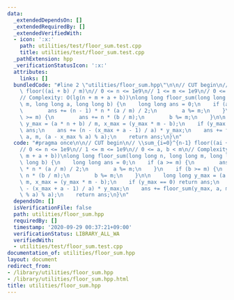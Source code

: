```yaml
---
data:
  _extendedDependsOn: []
  _extendedRequiredBy: []
  _extendedVerifiedWith:
  - icon: ':x:'
    path: utilities/test/floor_sum.test.cpp
    title: utilities/test/floor_sum.test.cpp
  _pathExtension: hpp
  _verificationStatusIcon: ':x:'
  attributes:
    links: []
  bundledCode: "#line 2 \"utilities/floor_sum.hpp\"\n\n// CUT begin\n// \\sum_{i=0}^{n-1}\
    \ floor((ai + b) / m)\n// 0 <= n <= 1e9\n// 1 <= m <= 1e9\n// 0 <= a, b < m\n\
    // Complexity: O(lg(n + m + a + b))\nlong long floor_sum(long long n, long long\
    \ m, long long a, long long b) {\n    long long ans = 0;\n    if (a >= m) {\n\
    \        ans += (n - 1) * n * (a / m) / 2;\n        a %= m;\n    }\n    if (b\
    \ >= m) {\n        ans += n * (b / m);\n        b %= m;\n    }\n\n    long long\
    \ y_max = (a * n + b) / m, x_max = (y_max * m - b);\n    if (y_max == 0) return\
    \ ans;\n    ans += (n - (x_max + a - 1) / a) * y_max;\n    ans += floor_sum(y_max,\
    \ a, m, (a - x_max % a) % a);\n    return ans;\n}\n"
  code: "#pragma once\n\n// CUT begin\n// \\sum_{i=0}^{n-1} floor((ai + b) / m)\n\
    // 0 <= n <= 1e9\n// 1 <= m <= 1e9\n// 0 <= a, b < m\n// Complexity: O(lg(n +\
    \ m + a + b))\nlong long floor_sum(long long n, long long m, long long a, long\
    \ long b) {\n    long long ans = 0;\n    if (a >= m) {\n        ans += (n - 1)\
    \ * n * (a / m) / 2;\n        a %= m;\n    }\n    if (b >= m) {\n        ans +=\
    \ n * (b / m);\n        b %= m;\n    }\n\n    long long y_max = (a * n + b) /\
    \ m, x_max = (y_max * m - b);\n    if (y_max == 0) return ans;\n    ans += (n\
    \ - (x_max + a - 1) / a) * y_max;\n    ans += floor_sum(y_max, a, m, (a - x_max\
    \ % a) % a);\n    return ans;\n}\n"
  dependsOn: []
  isVerificationFile: false
  path: utilities/floor_sum.hpp
  requiredBy: []
  timestamp: '2020-09-29 00:37:21+09:00'
  verificationStatus: LIBRARY_ALL_WA
  verifiedWith:
  - utilities/test/floor_sum.test.cpp
documentation_of: utilities/floor_sum.hpp
layout: document
redirect_from:
- /library/utilities/floor_sum.hpp
- /library/utilities/floor_sum.hpp.html
title: utilities/floor_sum.hpp
---
```

